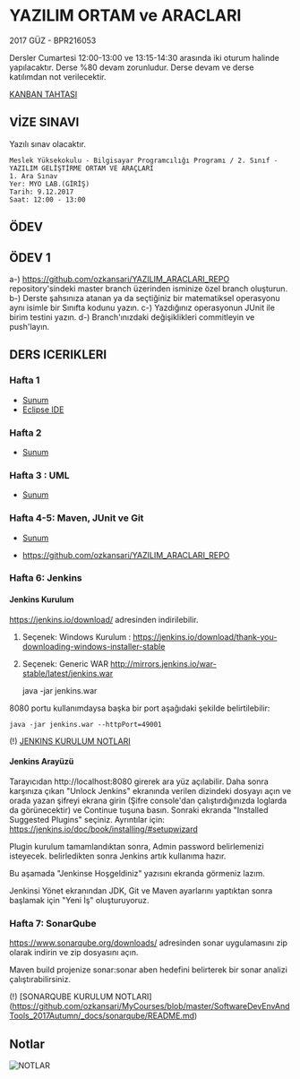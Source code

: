 # YAZILIM ORTAM ve ARACLARI
2017 GÜZ - BPR216053

Dersler Cumartesi 12:00-13:00 ve 13:15-14:30 arasında iki oturum halinde yapılacaktır.
Derse %80 devam zorunludur. Derse devam ve derse katılımdan not verilecektir.

[KANBAN TAHTASI](https://kanbanflow.com/board/431c1561cc21b3a1b4ad19175f70f668)

## VİZE SINAVI
Yazılı sınav olacaktır.

    Meslek Yüksekokulu - Bilgisayar Programcılığı Programı / 2. Sınıf - YAZILIM GELİŞTİRME ORTAM VE ARAÇLARI
    1. Ara Sınav
    Yer: MYO LAB.(GİRİŞ)
    Tarih: 9.12.2017
    Saat: 12:00 - 13:00

## ÖDEV

## ÖDEV 1
a-) https://github.com/ozkansari/YAZILIM_ARACLARI_REPO repository'sindeki master branch üzerinden isminize özel branch oluşturun.
b-) Derste şahsınıza atanan ya da seçtiğiniz bir matematiksel operasyonu aynı isimle bir Sınıfta kodunu yazın.
c-) Yazdığınız operasyonun JUnit ile birim testini yazın.
d-) Branch'ınızdaki değişiklikleri commitleyin ve push'layın.

## DERS ICERIKLERI

### Hafta 1
- [Sunum](https://github.com/ozkansari/MyCourses/raw/master/SoftwareDevEnvAndTools_2017Autumn/_docs/1_Ders_Sunum.pdf)
- [Eclipse IDE](https://github.com/ozkansari/MyCourses/raw/master/SoftwareDevEnvAndTools_2017Autumn/_docs/1_Eclipse-Kullanimi.pdf)

### Hafta 2 
- [Sunum](https://github.com/ozkansari/MyCourses/raw/master/SoftwareDevEnvAndTools_2017Autumn/_docs/2_Ders_Sunum.pdf)

### Hafta 3 : UML
- [Sunum](https://github.com/ozkansari/MyCourses/raw/master/SoftwareDevEnvAndTools_2017Autumn/_docs/3_Ders_Sunum.pdf)

### Hafta 4-5: Maven, JUnit ve Git
- [Sunum](https://github.com/ozkansari/MyCourses/raw/master/SoftwareDevEnvAndTools_2017Autumn/_docs/4_Ders_Sunum.pdf)

- https://github.com/ozkansari/YAZILIM_ARACLARI_REPO

### Hafta 6: Jenkins

#### Jenkins Kurulum
https://jenkins.io/download/ adresinden indirilebilir.
1. Seçenek: Windows Kurulum : https://jenkins.io/download/thank-you-downloading-windows-installer-stable
2. Seçenek: Generic WAR http://mirrors.jenkins.io/war-stable/latest/jenkins.war

    java -jar jenkins.war
    
8080 portu kullanımdaysa başka bir port aşağıdaki şekilde belirtilebilir:

    java -jar jenkins.war --httpPort=49001

(!) [JENKINS KURULUM NOTLARI](https://github.com/ozkansari/MyCourses/blob/master/SoftwareDevEnvAndTools_2017Autumn/_docs/jenkins/README.md)

#### Jenkins Arayüzü
Tarayıcıdan http://localhost:8080 girerek ara yüz açılabilir.
Daha sonra karşınıza çıkan "Unlock Jenkins" ekranında verilen dizindeki dosyayı açın ve orada yazan şifreyi ekrana girin (Şifre console'dan çalıştırdığınızda loglarda da görünecektir) ve Continue tuşuna basın. Sonraki ekranda "Installed Suggested Plugins" seçiniz. Ayrıntılar için: https://jenkins.io/doc/book/installing/#setupwizard

Plugin kurulum tamamlandıktan sonra, Admin password belirlemenizi isteyecek. belirledikten sonra Jenkins artık kullanıma hazır.

Bu aşamada "Jenkinse Hoşgeldiniz" yazısını ekranda görmeniz lazım.

Jenkinsi Yönet ekranından JDK, Git ve Maven ayarlarını yaptıktan sonra başlamak için "Yeni İş" oluşturuyoruz.


### Hafta 7: SonarQube

https://www.sonarqube.org/downloads/ adresinden sonar uygulamasını zip olarak indirin ve zip dosyasını açın. 

Maven build projenize sonar:sonar aben hedefini belirterek bir sonar analizi çalıştırabilirsiniz.

(!) [SONARQUBE KURULUM NOTLARI]
(https://github.com/ozkansari/MyCourses/blob/master/SoftwareDevEnvAndTools_2017Autumn/_docs/sonarqube/README.md)

## Notlar
![NOTLAR](https://github.com/ozkansari/MyCourses/raw/master/SoftwareDevEnvAndTools_2017Autumn/_docs/Notlar2017Guz.PNG)

